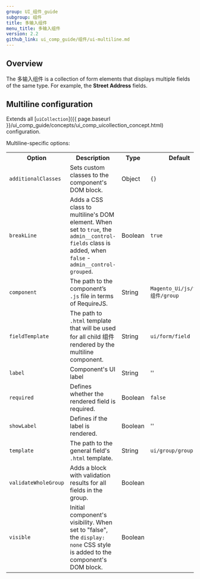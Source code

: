 ```yaml
---
group: UI_组件_guide
subgroup: 组件
title: 多输入组件
menu_title: 多输入组件
version: 2.2
github_link: ui_comp_guide/组件/ui-multiline.md
---
```


## Overview

The 多输入组件 is a collection of form elements that displays multiple fields of the same type. For example, the **Street Address** fields.

## Multiline configuration
Extends all [`uiCollection`]({{ page.baseurl }}/ui_comp_guide/concepts/ui_comp_uicollection_concept.html) configuration.

Multiline-specific options:

<table>
  <tr>
    <th>
      Option
    </th>
    <th>
      Description
    </th>
    <th>
      Type
    </th>
    <th>
      Default
    </th>
  </tr>
  <tr>
    <td>
      <code>additionalClasses</code>
    </td>
    <td>
      Sets custom classes to the component's DOM block.
    </td>
    <td>
      Object
    </td>
    <td>
      <code>{}</code>
    </td>
  </tr>
  <tr>
    <td>
      <code>breakLine</code>
    </td>
    <td>
      Adds a CSS class to multiline's DOM element. When set to
      <code>true</code>, the <code>admin__control-fields</code> class is
      added, when <code>false</code> - <code>admin__control-grouped</code>.
    </td>
    <td>
      Boolean
    </td>
    <td>
      <code>true</code>
    </td>
  </tr>
  <tr>
    <td>
      <code>component</code>
    </td>
    <td>
      The path to the component’s <code>.js</code> file in terms of
      RequireJS.
    </td>
    <td>
      String
    </td>
    <td>
      <code>Magento_Ui/js/form/组件/group</code>
    </td>
  </tr>
  <tr>
    <td>
      <code>fieldTemplate</code>
    </td>
    <td>
      The path to <code>.html</code> template that will be used for
      all child 组件 rendered by the multiline component.
    </td>
    <td>
      String
    </td>
    <td>
      <code>ui/form/field</code>
    </td>
  </tr>
  <tr>
    <td>
      <code>label</code>
    </td>
    <td>
      Component's UI label
    </td>
    <td>
      String
    </td>
    <td>
      ''
    </td>
  </tr>
  <tr>
    <td>
      <code>required</code>
    </td>
    <td>
      Defines whether the rendered field is required.
    </td>
    <td>
      Boolean
    </td>
    <td>
      <code>false</code>
    </td>
  </tr>
  <tr>
    <td>
      <code>showLabel</code>
    </td>
    <td>
      Defines if the label is rendered.
    </td>
    <td>
      Boolean
    </td>
    <td>
      ''
    </td>
  </tr>
  <tr>
    <td>
      <code>template</code>
    </td>
    <td>
      The path to the general field's <code>.html</code> template.
    </td>
    <td>
      String
    </td>
    <td>
      <code>ui/group/group</code>
    </td>
  </tr>
  <tr>
    <td>
      <code>validateWholeGroup</code>
    </td>
    <td>
      Adds a block with validation results for all fields in the
      group.
    </td>
    <td>
      Boolean
    </td>
    <td></td>
  </tr>
  <tr>
    <td>
      <code>visible</code>
    </td>
    <td>
      Initial component's visibility. When set to "false", the
      <code>display: none</code> CSS style is added to the
      component's DOM block.
    </td>
    <td>
      Boolean
    </td>
    <td></td>
  </tr>
</table>
